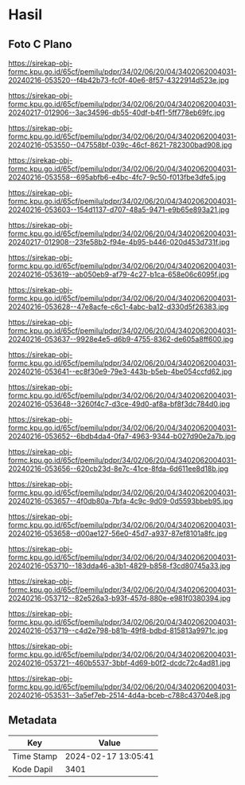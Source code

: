 # Hasil

## Foto C Plano

https://sirekap-obj-formc.kpu.go.id/65cf/pemilu/pdpr/34/02/06/20/04/3402062004031-20240216-053520--f4b42b73-fc0f-40e6-8f57-4322914d523e.jpg

https://sirekap-obj-formc.kpu.go.id/65cf/pemilu/pdpr/34/02/06/20/04/3402062004031-20240217-012906--3ac34596-db55-40df-b4f1-5ff778eb69fc.jpg

https://sirekap-obj-formc.kpu.go.id/65cf/pemilu/pdpr/34/02/06/20/04/3402062004031-20240216-053550--047558bf-039c-46cf-8621-782300bad908.jpg

https://sirekap-obj-formc.kpu.go.id/65cf/pemilu/pdpr/34/02/06/20/04/3402062004031-20240216-053558--695abfb6-e4bc-4fc7-9c50-f013fbe3dfe5.jpg

https://sirekap-obj-formc.kpu.go.id/65cf/pemilu/pdpr/34/02/06/20/04/3402062004031-20240216-053603--154d1137-d707-48a5-9471-e9b65e893a21.jpg

https://sirekap-obj-formc.kpu.go.id/65cf/pemilu/pdpr/34/02/06/20/04/3402062004031-20240217-012908--23fe58b2-f94e-4b95-b446-020d453d731f.jpg

https://sirekap-obj-formc.kpu.go.id/65cf/pemilu/pdpr/34/02/06/20/04/3402062004031-20240216-053619--ab050eb9-af79-4c27-b1ca-658e06c6095f.jpg

https://sirekap-obj-formc.kpu.go.id/65cf/pemilu/pdpr/34/02/06/20/04/3402062004031-20240216-053628--47e8acfe-c6c1-4abc-ba12-d330d5f26383.jpg

https://sirekap-obj-formc.kpu.go.id/65cf/pemilu/pdpr/34/02/06/20/04/3402062004031-20240216-053637--9928e4e5-d6b9-4755-8362-de605a8ff600.jpg

https://sirekap-obj-formc.kpu.go.id/65cf/pemilu/pdpr/34/02/06/20/04/3402062004031-20240216-053641--ec8f30e9-79e3-443b-b5eb-4be054ccfd62.jpg

https://sirekap-obj-formc.kpu.go.id/65cf/pemilu/pdpr/34/02/06/20/04/3402062004031-20240216-053648--3260f4c7-d3ce-49d0-af8a-bf8f3dc784d0.jpg

https://sirekap-obj-formc.kpu.go.id/65cf/pemilu/pdpr/34/02/06/20/04/3402062004031-20240216-053652--6bdb4da4-0fa7-4963-9344-b027d90e2a7b.jpg

https://sirekap-obj-formc.kpu.go.id/65cf/pemilu/pdpr/34/02/06/20/04/3402062004031-20240216-053656--620cb23d-8e7c-41ce-8fda-6d611ee8d18b.jpg

https://sirekap-obj-formc.kpu.go.id/65cf/pemilu/pdpr/34/02/06/20/04/3402062004031-20240216-053657--4f0db80a-7bfa-4c9c-9d09-0d5593bbeb95.jpg

https://sirekap-obj-formc.kpu.go.id/65cf/pemilu/pdpr/34/02/06/20/04/3402062004031-20240216-053658--d00ae127-56e0-45d7-a937-87ef8101a8fc.jpg

https://sirekap-obj-formc.kpu.go.id/65cf/pemilu/pdpr/34/02/06/20/04/3402062004031-20240216-053710--183dda46-a3b1-4829-b858-f3cd80745a33.jpg

https://sirekap-obj-formc.kpu.go.id/65cf/pemilu/pdpr/34/02/06/20/04/3402062004031-20240216-053712--82e526a3-b93f-457d-880e-e981f0380394.jpg

https://sirekap-obj-formc.kpu.go.id/65cf/pemilu/pdpr/34/02/06/20/04/3402062004031-20240216-053719--c4d2e798-b81b-49f8-bdbd-815813a9971c.jpg

https://sirekap-obj-formc.kpu.go.id/65cf/pemilu/pdpr/34/02/06/20/04/3402062004031-20240216-053721--460b5537-3bbf-4d69-b0f2-dcdc72c4ad81.jpg

https://sirekap-obj-formc.kpu.go.id/65cf/pemilu/pdpr/34/02/06/20/04/3402062004031-20240216-053531--3a5ef7eb-2514-4d4a-bceb-c788c43704e8.jpg


## Metadata

| Key        | Value               |
| ---------- | ------------------- |
| Time Stamp | 2024-02-17 13:05:41 |
| Kode Dapil | 3401                |




